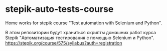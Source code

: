# stepik-auto-tests-course
Home works for stepik course "Test automation with Selenium and Python".

В этом репозитории будут храниться скрипты домашних работ курса Stepik "Автоматизация тестирования с помощью Selenium и Python".
https://stepik.org/course/575/syllabus?auth=registration
